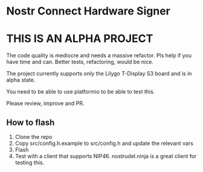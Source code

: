 # Nostr Connect Hardware Signer

# THIS IS AN ALPHA PROJECT

The code quality is mediocre and needs a massive refactor. Pls help if you have time and can. Better tests, refactoring, would be nice.

The project currently supports only the Lilygo T-Display S3 board and is in alpha state.

You need to be able to use platformio to be able to test this.

Please review, improve and PR.

## How to flash

1. Clone the repo
1. Copy src/config.h.example to src/config.h and update the relevant vars
1. Flash
1. Test with a client that supports NIP46. nostrudel.ninja is a great client for testing this.